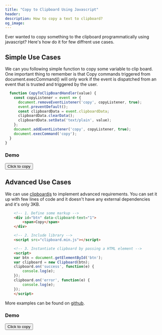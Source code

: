 ```yaml
---
title: "Copy to Clipboard Using Javascript"
header:
description: How to copy a text to clipboard?
og_image: 
---
```


Ever wanted to copy something to the clipboard programmatically using javascript? Here's how do it for few diffrent use cases.

## Simple Use Cases

We can you following simple function to copy some variable to clip board. One important thing to remember is that Copy commands triggered from document.execCommand() will only work if the event is dispatched from an event that is trusted and triggered by the user.

```javascript
  function CopyToClipBoardHandler(value) {
    const copyListener = event => {
      document.removeEventListener('copy', copyListener, true);
      event.preventDefault();
      const clipboardData = event.clipboardData;
      clipboardData.clearData();
      clipboardData.setData('text/plain', value);
    };
    document.addEventListener('copy', copyListener, true);
    document.execCommand('copy');
  }
}
```

### Demo

 <div class="wrapper">
  <button class="button" id="copy1">
  Click to copy
  </button>
</div>

## Advanced Use Cases

We can use [clipboardjs](https://clipboardjs.com/) to implement advanced requirements. You can set it up with few lines of code and it doesn't have any external dependencies and it's only 3KB.

```html
    <!-- 1. Define some markup -->
    <div id="btn" data-clipboard-text="1">
        <span>Copy</span>
    </div>

    <!-- 2. Include library -->
    <script src="clipboard.min.js"></script>

    <!-- 3. Instantiate clipboard by passing a HTML element -->
    <script>
    var btn = document.getElementById('btn');
    var clipboard = new Clipboard(btn);
    clipboard.on('success', function(e) {
        console.log(e);
    });
    clipboard.on('error', function(e) {
        console.log(e);
    });
    </script>
```
More examples can be found on [github](https://github.com/zenorocha/clipboard.js/tree/master/demo).

### Demo
 <div class="wrapper">
  <button class="button" id="copy2" data-clipboard-text="Hello Clip Board!! I am from clipboardJS.">
  Click to copy
  </button>
</div>

<script src="https://cdnjs.cloudflare.com/ajax/libs/clipboard.js/1.7.1/clipboard.min.js"></script>

<script type="text/javascript">

function CopyToClipBoardHandler(text) {
  const copyListener = event => {
    document.removeEventListener("copy", copyListener, true);
    event.preventDefault();
    const clipboardData = event.clipboardData;
    clipboardData.clearData();
    clipboardData.setData("text/plain", text);
  };
  document.addEventListener("copy", copyListener, true);
  document.execCommand("copy");
}

var uc1 = 'Hello Clip Board!! I am from a varaible.';
var button1 = document.getElementById("copy1");

button1.addEventListener("click", function(e) {
  e.preventDefault();
  CopyToClipBoardHandler(uc1);
});

var btn = document.getElementById('copy2');
var clipboard = new Clipboard(btn);
clipboard.on('success', function(e) {
debugger
    console.log(e);
});
clipboard.on('error', function(e) {
    console.log(e);
});
</script>

